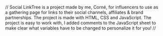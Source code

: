 // 
Social LinkTree is a project made by me, Corné, for influencers to use as a gathering page for links to their social channels, affiliates & brand partnerships. The project is made with HTML, CSS and JavaScript. The project is easy to work with, I added comments to the JavaScript sheet to make clear what variables have to be changed to personalize it for you!
//
